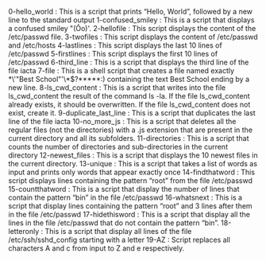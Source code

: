 0-hello_world : This is a script that prints “Hello, World”, followed by a new line to the standard output
1-confused_smiley : This is a script that displays a confused smiley "(Ôo)'.
2-hellofile : This script displays the content of the /etc/passwd file.
3-twofiles : This script displays the content of /etc/passwd and /etc/hosts
4-lastlines : This script displays the last 10 lines of /etc/passwd
5-firstlines : This script displays the first 10 lines of /etc/passwd 
6-third_line : This is a script that displays the third line of the file iacta
7-file : This is a shell script that creates a file named exactly \*\\'"Best School"\'\\*$\?\*\*\*\*\*:) containing the text Best School ending by a new line.
8-ls_cwd_content : This is a script that writes into the file ls_cwd_content the result of the command ls -la. If the file ls_cwd_content already exists, it should be overwritten. If the file ls_cwd_content does not exist, create it.
9-duplicate_last_line : This is a script that duplicates the last line of the file iacta
10-no_more_js : This is a script that deletes all the regular files (not the directories) with a .js extension that are present in the current directory and all its subfolders.
11-directories : This is a script that counts the number of directories and sub-directories in the current directory
12-newest_files : This is a script that displays the 10 newest files in the current directory.
13-unique : This is a script that takes a list of words as input and prints only words that appear exactly once
14-findthatword : This script displays lines containing the pattern “root” from the file /etc/passwd
15-countthatword : This is a script that display the number of lines that contain the pattern “bin” in the file /etc/passwd
16-whatsnext : This is a script that display lines containing the pattern “root” and 3 lines after them in the file /etc/passwd
17-hidethisword : This is a script that display all the lines in the file /etc/passwd that do not contain the pattern “bin”.
18-letteronly : This is a script that display all lines of the file /etc/ssh/sshd_config starting with a letter
19-AZ : Script replaces all characters A and c from input to Z and e respectively.
